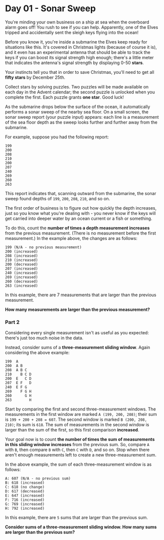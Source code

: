 # Day 01 - Sonar Sweep
You're minding your own business on a ship at sea when the overboard alarm goes off! You 
rush to see if you can help. Apparently, one of the Elves tripped and accidentally sent 
the sleigh keys flying into the ocean!

Before you know it, you're inside a submarine the Elves keep ready for situations like 
this. It's covered in Christmas lights (because of course it is), and it even has an 
experimental antenna that should be able to track the keys if you can boost its signal 
strength high enough; there's a little meter that indicates the antenna's signal strength 
by displaying 0-50 **stars**.

Your instincts tell you that in order to save Christmas, you'll need to get all **fifty 
stars** by December 25th.

Collect stars by solving puzzles. Two puzzles will be made available on each day in the 
Advent calendar; the second puzzle is unlocked when you complete the first. Each puzzle 
grants **one star**. Good luck!

As the submarine drops below the surface of the ocean, it automatically performs a sonar 
sweep of the nearby sea floor. On a small screen, the sonar sweep report (your puzzle 
input) appears: each line is a measurement of the sea floor depth as the sweep looks 
further and further away from the submarine.

For example, suppose you had the following report:
```
199
200
208
210
200
207
240
269
260
263
```

This report indicates that, scanning outward from the submarine, the sonar sweep found 
depths of `199`, `200`, `208`, `210`, and so on.

The first order of business is to figure out how quickly the depth increases, just so 
you know what you're dealing with - you never know if the keys will get carried into 
deeper water by an ocean current or a fish or something.

To do this, count the **number of times a depth measurement increases** from the previous 
measurement. (There is no measurement before the first measurement.) In the example 
above, the changes are as follows:
```
199 (N/A - no previous measurement)
200 (increased)
208 (increased)
210 (increased)
200 (decreased)
207 (increased)
240 (increased)
269 (increased)
260 (decreased)
263 (increased)
```

In this example, there are 7 measurements that are larger than the previous measurement.

**How many measurements are larger than the previous measurement?**


### Part 2
Considering every single measurement isn't as useful as you expected: there's just too 
much noise in the data.

Instead, consider sums of a **three-measurement sliding window**. Again considering the 
above example:
```
199  A      
200  A B    
208  A B C  
210    B C D
200  E   C D
207  E F   D
240  E F G  
269    F G H
260      G H
263        H
```

Start by comparing the first and second three-measurement windows. The measurements in 
the first window are marked `A (199, 200, 208)`; their sum is `199 + 200 + 208 = 607`. 
The second window is marked `B (200, 208, 210)`; its sum is `618`. The sum of 
measurements in the second window is larger than the sum of the first, so this first 
comparison **increased**.

Your goal now is to count **the number of times the sum of measurements in this sliding 
window increases** from the previous sum. So, compare `A` with `B`, then compare `B` 
with `C`, then `C` with `D`, and so on. Stop when there aren't enough measurements 
left to create a new three-measurement sum.

In the above example, the sum of each three-measurement window is as follows:
```
A: 607 (N/A - no previous sum)
B: 618 (increased)
C: 618 (no change)
D: 617 (decreased)
E: 647 (increased)
F: 716 (increased)
G: 769 (increased)
H: 792 (increased)
```

In this example, there are `5` sums that are larger than the previous sum.

**Consider sums of a three-measurement sliding window. How many sums are larger 
than the previous sum?**